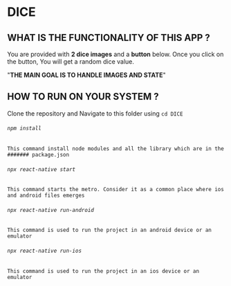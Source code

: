 # DICE

## WHAT IS THE FUNCTIONALITY OF THIS APP ?
	
  You are provided with **2 dice images** and a **button** below.
  Once you click on the button, You will get a random dice value.
  
  "**THE MAIN GOAL IS TO HANDLE IMAGES AND STATE**"

## HOW TO RUN ON YOUR SYSTEM ?

Clone the repository and
Navigate to this folder using ``cd DICE``

###### ``npm install``
	
	This command install node modules and all the library which are in the ####### package.json 
	
	
###### ``npx react-native start``

	This command starts the metro. Consider it as a common place where ios and android files emerges
	
	
###### ``npx react-native run-android``

	This command is used to run the project in an android device or an emulator
	

###### ``npx react-native run-ios``

	This command is used to run the project in an ios device or an emulator
	
	
	

